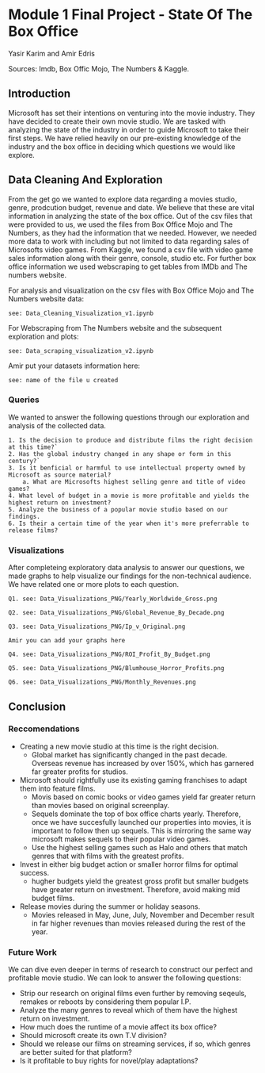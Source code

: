 # Module 1 Final Project - State Of The Box Office
Yasir Karim and Amir Edris

Sources: Imdb, Box Offic Mojo, The Numbers & Kaggle.
## Introduction
Microsoft has set their intentions on venturing into the movie industry. They have decided to create their own movie studio. We are tasked with analyzing the state of the industry in order to guide Microsoft to take their first steps. We have relied heavily on our pre-existing knowledge of the industry and the box office in deciding which questions we would like explore. 
## Data Cleaning And Exploration
From the get go we wanted to explore data regarding a movies studio, genre, prodcution budget, revenue and date. We believe that these are vital information in analyzing the state of the box office. Out of the csv files that were provided to us, we used the files from Box Office Mojo and The Numbers, as they had the information that we needed. However, we needed more data to work with including but not limited to data regarding sales of Microsofts video games. From Kaggle, we found a csv file with video game sales information along with their genre, console, studio etc. For further box office information we used webscraping to get tables from IMDb and The numbers website.

For analysis and visualization on the csv files with Box Office Mojo and The Numbers website data:

`see: Data_Cleaning_Visualization_v1.ipynb`

For Webscraping from The Numbers website and the subsequent exploration and plots:

`see: Data_scraping_visualization_v2.ipynb`

Amir put your datasets information here:

`see: name of the file u created`
### Queries
We wanted to answer the following questions through our exploration and analysis of the collected data.

```
1. Is the decision to produce and distribute films the right decision at this time?`
2. Has the global industry changed in any shape or form in this century?`
3. Is it benficial or harmful to use intellectual property owned by Microsoft as source material?
    a. What are Microsofts highest selling genre and title of video games?
4. What level of budget in a movie is more profitable and yields the highest return on investment?
5. Analyze the business of a popular movie studio based on our findings.
6. Is their a certain time of the year when it's more preferrable to release films?
```

### Visualizations
After completeing exploratory data analysis to answer our questions, we made graphs to help visualize our findings for the non-technical audience. We have related one or more plots to each question.

`Q1. see: Data_Visualizations_PNG/Yearly_Worldwide_Gross.png `

`Q2. see: Data_Visualizations_PNG/Global_Revenue_By_Decade.png`

`Q3. see: Data_Visualizations_PNG/Ip_v_Original.png`

`Amir you can add your graphs here`

`Q4. see: Data_Visualizations_PNG/ROI_Profit_By_Budget.png`

`Q5. see: Data_Visualizations_PNG/Blumhouse_Horror_Profits.png`

`Q6. see: Data_Visualizations_PNG/Monthly_Revenues.png`


## Conclusion
### Reccomendations

* Creating a new movie studio at this time is the right decision.
    * Global market has significantly changed in the past decade. Overseas revenue has increased by over 150%, which has garnered far greater profits for studios.
* Microsoft should rightfully use its existing gaming franchises to adapt them into feature films.
    * Movis based on comic books or video games yield far greater return than movies based on original screenplay.
    * Sequels dominate the top of box office charts yearly. Therefore, once we have succesfully launched our properties into movies, it is important to follow then up sequels. This is mirroring the same way microsoft makes sequels to their popular video games.
    * Use the highest selling games such as Halo and others that match genres that with films with the greatest profits.
* Invest in either big budget action or smaller horror films for optimal success.
    * hugher budgets yield the greatest gross profit but smaller budgets have greater return on investment. Therefore, avoid making mid budget films.
* Release movies during the summer or holiday seasons.
    * Movies released in May, June, July, November and December result in far higher revenues than movies released during the rest of the year.
  
### Future Work
We can dive even deeper in terms of research to construct our perfect and profitable movie studio. We can look to answer the following questions:

* Strip our research on original films even further by removing seqeuls, remakes or reboots by considering them popular I.P.
* Analyze the many genres to reveal which of them have the highest return on investment.
* How much does the runtime of a movie affect its box office?
* Should microsoft create its own T.V division?
* Should we release our films on streaming services, if so, which genres are better suited for that platform?
* Is it profitable to buy rights for novel/play adaptations?

